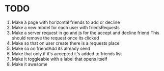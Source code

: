 # TODO

1. Make a page with horizontal friends to add or decline
2. Make a new model for each user with friedsRequests
4. Make a server request in go and js for the accept and decline friend
  This should remove the request once its clicked
6. Make so that on user create there is a requests place
7. Make so on friendAdd its already send
8. Make that only if it's accepted it's added to friends list
9. Make it toggleable with a label that opens itself
10. Make it awesome
